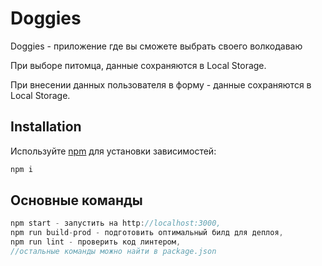 # Doggies

Doggies - приложение где вы сможете выбрать своего волкодаваю

При выборе питомца, данные сохраняются в Local Storage.

При внесении данных пользователя в форму - данные сохраняются в Local Storage.

## Installation

Используйте [npm](https://www.npmjs.com/) для установки зависимостей:

```bash
npm i
```

## Основные команды

```javascript
npm start - запустить на http://localhost:3000,
npm run build-prod - подготовить оптимальный билд для деплоя,
npm run lint - проверить код линтером,
//остальные команды можно найти в package.json
```
